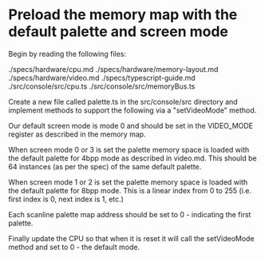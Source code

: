 # Preload the memory map with the default palette and screen mode

Begin by reading the following files:

./specs/hardware/cpu.md
./specs/hardware/memory-layout.md
./specs/hardware/video.md
./specs/typescript-guide.md
./src/console/src/cpu.ts
./src/console/src/memoryBus.ts

Create a new file called palette.ts in the src/console/src directory and implement methods to support the following via a "setVideoMode" method.

Our default screen mode is mode 0 and should be set in the VIDEO_MODE register as described in the memory map.

When screen mode 0 or 3 is set the palette memory space is loaded with the default palette for 4bpp mode as described in video.md. This should be 64 instances (as per the spec) of the same default palette.

When screen mode 1 or 2 is set the palette memory space is loaded with the default palette for 8bpp mode. This is a linear index from 0 to 255 (i.e. first index is 0, next index is 1, etc.)

Each scanline palette map address should be set to 0 - indicating the first palette.

Finally update the CPU so that when it is reset it will call the setVideoMode method and set to 0 - the default mode.